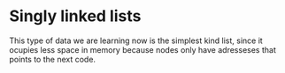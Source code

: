 # Singly linked lists

This type of data we are learning now is the simplest kind list, since it ocupies less space in memory because nodes only have adresseses that points to the next code.
